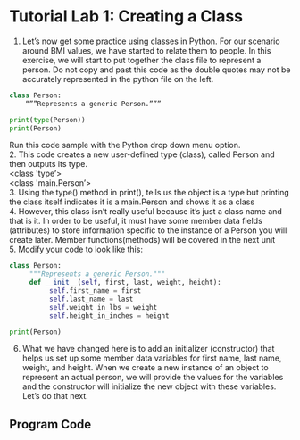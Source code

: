 # Tutorial Lab 1: Creating a Class

1. Let’s now get some practice using classes in Python. For our scenario around BMI values, we have started to relate them to people. In this exercise, we will start to put together the class file to represent a person. Do not copy and past this code as the double quotes may not be accurately represented in the python file on the left.<br>

```python
class Person:
    “””Represents a generic Person.”””

print(type(Person))
print(Person)
```
Run this code sample with the Python drop down menu option.
<br>
2. This code creates a new user-defined type (class), called Person and then outputs its type.<br>
<class 'type’><br>
<class 'main.Person’>
<br>
3. Using the type() method in print(), tells us the object is a type but printing the class itself indicates it is a main.Person and shows it as a class<br>
4. However, this class isn’t really useful because it’s just a class name and that is it. In order to be useful, it must have some member data fields (attributes) to store information specific to the instance of a Person you will create later. Member functions(methods) will be covered in the next unit<br>
5. Modify your code to look like this:

```python
class Person:
     """Represents a generic Person."""
     def __init__(self, first, last, weight, height):
          self.first_name = first
          self.last_name = last
          self.weight_in_lbs = weight
          self.height_in_inches = height

print(Person)
```
6. What we have changed here is to add an initializer (constructor) that helps us set up some member data variables for first name, last name, weight, and height. When we create a new instance of an object to represent an actual person, we will provide the values for the variables and the constructor will initialize the new object with these variables. Let’s do that next.

## Program Code

```python

```
